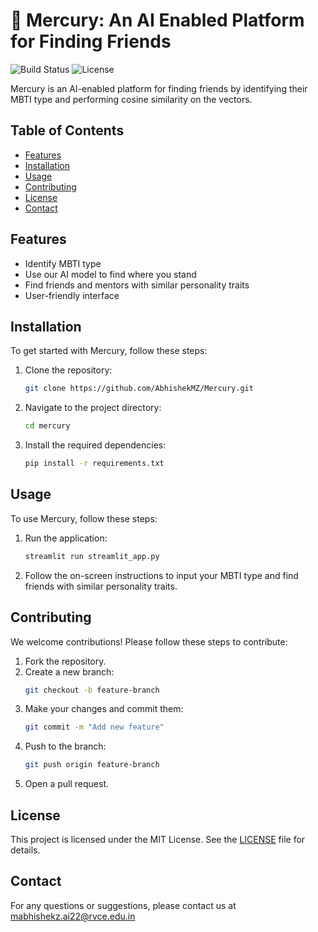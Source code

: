 # 🎈 Mercury: An AI Enabled Platform for Finding Friends

![Build Status](https://img.shields.io/badge/build-passing-brightgreen)
![License](https://img.shields.io/badge/license-MIT-blue)

Mercury is an AI-enabled platform for finding friends by identifying their MBTI type and performing cosine similarity on the vectors.

## Table of Contents
- [Features](#features)
- [Installation](#installation)
- [Usage](#usage)
- [Contributing](#contributing)
- [License](#license)
- [Contact](#contact)

## Features

- Identify MBTI type
- Use our AI model to find where you stand
- Find friends and mentors with similar personality traits
- User-friendly interface

## Installation

To get started with Mercury, follow these steps:

1. Clone the repository:
    ```sh
    git clone https://github.com/AbhishekMZ/Mercury.git
    ```
2. Navigate to the project directory:
    ```sh
    cd mercury
    ```
3. Install the required dependencies:
    ```sh
    pip install -r requirements.txt
    ```

## Usage

To use Mercury, follow these steps:

1. Run the application:
    ```sh
    streamlit run streamlit_app.py
    ```
2. Follow the on-screen instructions to input your MBTI type and find friends with similar personality traits.


## Contributing

We welcome contributions! Please follow these steps to contribute:

1. Fork the repository.
2. Create a new branch:
    ```sh
    git checkout -b feature-branch
    ```
3. Make your changes and commit them:
    ```sh
    git commit -m "Add new feature"
    ```
4. Push to the branch:
    ```sh
    git push origin feature-branch
    ```
5. Open a pull request.

## License

This project is licensed under the MIT License. See the [LICENSE](LICENSE) file for details.

## Contact

For any questions or suggestions, please contact us at mabhishekz.ai22@rvce.edu.in